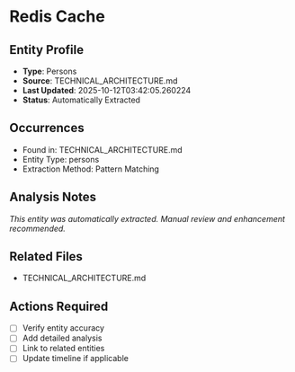 # Redis Cache

## Entity Profile
- **Type**: Persons
- **Source**: TECHNICAL_ARCHITECTURE.md
- **Last Updated**: 2025-10-12T03:42:05.260224
- **Status**: Automatically Extracted

## Occurrences
- Found in: TECHNICAL_ARCHITECTURE.md
- Entity Type: persons
- Extraction Method: Pattern Matching

## Analysis Notes
*This entity was automatically extracted. Manual review and enhancement recommended.*

## Related Files
- TECHNICAL_ARCHITECTURE.md

## Actions Required
- [ ] Verify entity accuracy
- [ ] Add detailed analysis
- [ ] Link to related entities
- [ ] Update timeline if applicable

